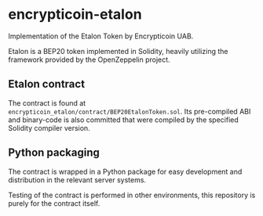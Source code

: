 # encrypticoin-etalon

Implementation of the Etalon Token by Encrypticoin UAB.

Etalon is a BEP20 token implemented in Solidity, heavily utilizing the framework provided by the OpenZeppelin project.

## Etalon contract

The contract is found at `encrypticoin_etalon/contract/BEP20EtalonToken.sol`. Its pre-compiled ABI and binary-code is also committed that were compiled by the specified Solidity compiler version.

## Python packaging

The contract is wrapped in a Python package for easy development and distribution in the relevant server systems.

Testing of the contract is performed in other environments, this repository is purely for the contract itself. 
